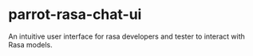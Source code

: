 # parrot-rasa-chat-ui
An intuitive user interface for rasa developers and tester to interact with Rasa models.
